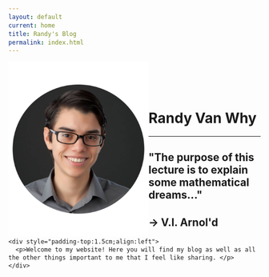```yaml
---
layout: default
current: home
title: Randy's Blog
permalink: index.html
---
```



<div class="special jumbotron">
  <div class="container">
    <img src="randy.png" style="float:left;width:280px;height:350px;text-align:center;">
    <div style="padding-top: 1.5cm;">
      <h1>Randy Van Why</h1>
      <hr>
      <h2>"The purpose of this lecture is to explain some mathematical dreams..."</h2>
      <h2>&rarr; V.I. Arnol'd</h2>
    </div>

    <div style="padding-top:1.5cm;align:left">
      <p>Welcome to my website! Here you will find my blog as well as all the other things important to me that I feel like sharing. </p>
    </div>
  </div>
</div>


